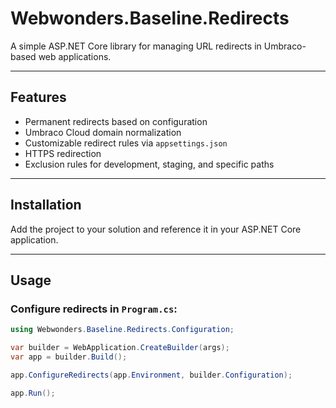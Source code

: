 ﻿# Webwonders.Baseline.Redirects

A simple ASP.NET Core library for managing URL redirects in Umbraco-based web applications.

---

## Features

- Permanent redirects based on configuration
- Umbraco Cloud domain normalization
- Customizable redirect rules via `appsettings.json`
- HTTPS redirection
- Exclusion rules for development, staging, and specific paths

---

## Installation

Add the project to your solution and reference it in your ASP.NET Core application.

---

## Usage

### Configure redirects in `Program.cs`:

```csharp
using Webwonders.Baseline.Redirects.Configuration;

var builder = WebApplication.CreateBuilder(args);
var app = builder.Build();

app.ConfigureRedirects(app.Environment, builder.Configuration);

app.Run();
```

